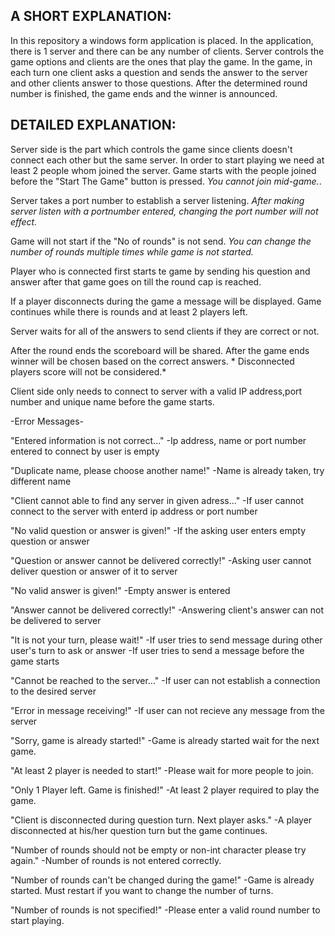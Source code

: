 A SHORT EXPLANATION:
----------------------------------
In this repository a windows form application is placed. In the application, there is 1 server and there can be any number of clients. Server controls the game options and clients are the ones that play the game. In the game, in each turn one client asks a question and sends the answer to the server and other clients answer to those questions. After the determined round number is finished, the game ends and the winner is announced.


DETAILED EXPLANATION:
----------------------------------
Server side is the part which controls the game since clients doesn't connect each other but the same server.
In order to start playing we need at least 2 people whom joined the server. Game starts with the people joined
before the "Start The Game" button is pressed. *You cannot join mid-game.*.

Server takes a port number to establish a server listening.
*After making server listen with a portnumber entered, changing the port
number will not effect.*

Game will not start if the "No of rounds" is not send. *You can change the number of rounds multiple times while 
game is not started.*

Player who is connected first starts te game by sending his question and answer after that game goes on till the
round cap is reached.

If a player disconnects during the game a message will be displayed. Game continues while there is rounds and at least 2
players left. 

Server waits for all of the answers to send clients if they are correct or not.

After the round ends the scoreboard will be shared.
After the game ends winner will be chosen based on the correct answers. * Disconnected players score will not be considered.*

Client side only needs to connect to server with a valid IP address,port number and unique name
before the game starts.

-Error Messages-

"Entered information is not correct..."
-Ip address, name or port number entered to connect by user is empty

"Duplicate name, please choose another name!"
-Name is already taken, try different name

"Client cannot able to find any server in given adress..."
-If user cannot connect to the server with enterd ip address or port number

"No valid question or answer is given!"
-If the asking user enters empty question or answer

"Question or answer cannot be delivered correctly!"
-Asking user cannot deliver question or answer of it to server

"No valid answer is given!"
-Empty answer is entered

"Answer cannot be delivered correctly!"
-Answering client's answer can not be delivered to server

"It is not your turn, please wait!"
-If user tries to send message during other user's turn to ask or answer
-If user tries to send a message before the game starts

"Cannot be reached to the server..."
-If user can not establish a connection to the desired server

"Error in message receiving!"
-If user can not recieve any message from the server

"Sorry, game is already started!"
-Game is already started wait for the next game.

"At least 2 player is needed to start!"
-Please wait for more people to join.

"Only 1 Player left. Game is finished!"
-At least 2 player required to play the game.

"Client is disconnected during question turn. Next player asks."
-A player disconnected at his/her question turn but the game continues.

"Number of rounds should not be empty or non-int character please try again."
-Number of rounds is not entered correctly.

"Number of rounds can't be changed during the game!"
-Game is already started. Must restart if you want to change the number of turns.

"Number of rounds is not specified!"
-Please enter a valid round number to start playing.

